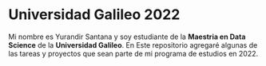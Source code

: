# Universidad Galileo 2022

Mi nombre es Yurandir Santana y soy estudiante de la **Maestria en Data Science** de la **Universidad Galileo**. En Este repositorio agregaré algunas de las tareas y proyectos que sean parte de mi programa de estudios en 2022.